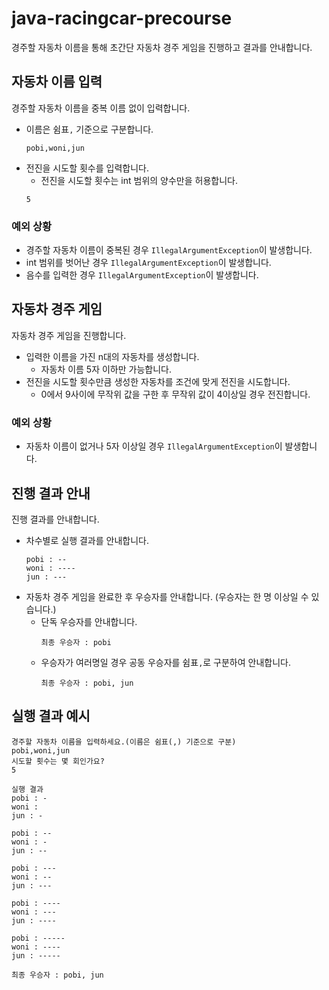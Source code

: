 # java-racingcar-precourse

경주할 자동차 이름을 통해 초간단 자동차 경주 게임을 진행하고 결과를 안내합니다.

## 자동차 이름 입력
경주할 자동차 이름을 중복 이름 없이 입력합니다.
- 이름은 쉼표`,` 기준으로 구분합니다.
  ```text
  pobi,woni,jun
  ```
- 전진을 시도할 횟수를 입력합니다. 
  - 전진을 시도할 횟수는 int 범위의 양수만을 허용합니다.
  ```text
  5
  ```

### 예외 상황
- 경주할 자동차 이름이 중복된 경우 `IllegalArgumentException`이 발생합니다.
- int 범위를 벗어난 경우 `IllegalArgumentException`이 발생합니다.
- 음수를 입력한 경우 `IllegalArgumentException`이 발생합니다.

## 자동차 경주 게임
자동차 경주 게임을 진행합니다.
- 입력한 이름을 가진 n대의 자동차를 생성합니다.
  - 자동차 이름 5자 이하만 가능합니다.
- 전진을 시도할 횟수만큼 생성한 자동차를 조건에 맞게 전진을 시도합니다. 
  - 0에서 9사이에 무작위 값을 구한 후 무작위 값이 4이상일 경우 전진합니다.

### 예외 상황
- 자동차 이름이 없거나 5자 이상일 경우 `IllegalArgumentException`이 발생합니다.

## 진행 결과 안내
진행 결과를 안내합니다.
- 차수별로 실행 결과를 안내합니다.
  ```text
  pobi : --
  woni : ----
  jun : ---
  ```
- 자동차 경주 게임을 완료한 후 우승자를 안내합니다. (우승자는 한 명 이상일 수 있습니다.)
  - 단독 우승자를 안내합니다.
      ```text
    최종 우승자 : pobi
    ```
  - 우승자가 여러명일 경우 공동 우승자를 쉼표`,`로 구분하여 안내합니다.
    ```text
    최종 우승자 : pobi, jun
    ```
  
## 실행 결과 예시
```text
경주할 자동차 이름을 입력하세요.(이름은 쉼표(,) 기준으로 구분)
pobi,woni,jun
시도할 횟수는 몇 회인가요?
5

실행 결과
pobi : -
woni : 
jun : -

pobi : --
woni : -
jun : --

pobi : ---
woni : --
jun : ---

pobi : ----
woni : ---
jun : ----

pobi : -----
woni : ----
jun : -----

최종 우승자 : pobi, jun
```
